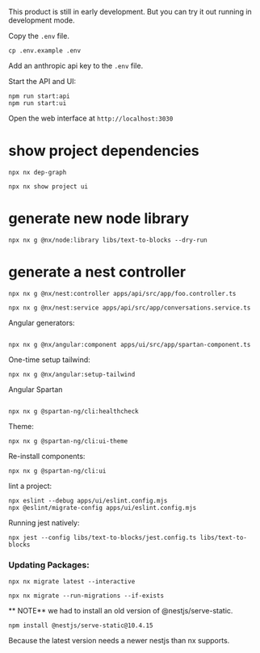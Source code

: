 This product is still in early development. But you can try it out running in development mode.

Copy the `.env` file.

```
cp .env.example .env
```

Add an anthropic api key to the `.env` file.

Start the API and UI:

```
npm run start:api
npm run start:ui
```

Open the web interface at `http://localhost:3030`

# show project dependencies

```
npx nx dep-graph

npx nx show project ui
```

# generate new node library

```
npx nx g @nx/node:library libs/text-to-blocks --dry-run
```

# generate a nest controller

```
npx nx g @nx/nest:controller apps/api/src/app/foo.controller.ts

npx nx g @nx/nest:service apps/api/src/app/conversations.service.ts
```

Angular generators:

```

npx nx g @nx/angular:component apps/ui/src/app/spartan-component.ts

```

One-time setup tailwind:

```
npx nx g @nx/angular:setup-tailwind
```

Angular Spartan

```

npx nx g @spartan-ng/cli:healthcheck
```

Theme:

```
npx nx g @spartan-ng/cli:ui-theme
```

Re-install components:

```
npx nx g @spartan-ng/cli:ui
```

lint a project:

```
npx eslint --debug apps/ui/eslint.config.mjs
npx @eslint/migrate-config apps/ui/eslint.config.mjs
```

Running jest natively:

```
npx jest --config libs/text-to-blocks/jest.config.ts libs/text-to-blocks
```

### Updating Packages:

```
npx nx migrate latest --interactive

npx nx migrate --run-migrations --if-exists

```

** NOTE** we had to install an old version of @nestjs/serve-static.

```
npm install @nestjs/serve-static@10.4.15
```

Because the latest version needs a newer nestjs than nx supports.
